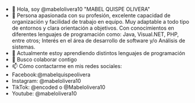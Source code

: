 - 👋 Hola, soy @mabelolivera10 "MABEL QUISPE OLIVERA"
- 👀 Persona apasionada con su profesión, excelente capacidad de organización y facilidad de trabajo en equipo. Muy adaptable a todo tipo de entornos y clara orientación a objetivos. Con conocimientos en diferentes lenguajes de programación como: Java, Visual.NET, PHP, entre otros; Interés en el área de desarrollo de software y/o Análisis de sistemas.
- 🌱 Actualmente estoy aprendiendo distintos lenguajes de programación
- 💞️ Busco colaborar contigo
- 📫 Cómo contactarme en mis redes sociales:
- Facebook:@mabelquispeolivera
- Instagram: @mabelolivera10
- TikTok: @encoded o @Mabelolivera10
- Youtube: @mabelolivera10
